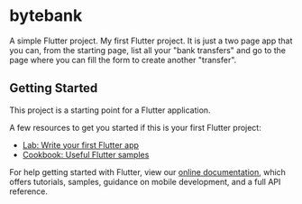 # bytebank

A simple Flutter project. My first Flutter project.
It is just a two page app that you can, from the starting page, list all your "bank transfers" and go to the page where you can fill the form to create another "transfer".

## Getting Started

This project is a starting point for a Flutter application.

A few resources to get you started if this is your first Flutter project:

- [Lab: Write your first Flutter app](https://flutter.dev/docs/get-started/codelab)
- [Cookbook: Useful Flutter samples](https://flutter.dev/docs/cookbook)

For help getting started with Flutter, view our
[online documentation](https://flutter.dev/docs), which offers tutorials,
samples, guidance on mobile development, and a full API reference.
